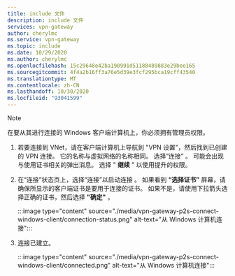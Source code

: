 ```yaml
---
title: include 文件
description: include 文件
services: vpn-gateway
author: cherylmc
ms.service: vpn-gateway
ms.topic: include
ms.date: 10/29/2020
ms.author: cherylmc
ms.openlocfilehash: 15c29648e42ba190991d51188489883e29bee165
ms.sourcegitcommit: 4f4a2b16ff3a76e5d39e3fcf295bca19cff43540
ms.translationtype: MT
ms.contentlocale: zh-CN
ms.lasthandoff: 10/30/2020
ms.locfileid: "93041599"
---
```

>[!NOTE]
>在要从其进行连接的 Windows 客户端计算机上，你必须拥有管理员权限。
>

1. 若要连接到 VNet，请在客户端计算机上导航到 "VPN 设置"，然后找到已创建的 VPN 连接。 它的名称与虚拟网络的名称相同。 选择“连接”  。 可能会出现与使用证书相关的弹出消息。 选择 " **继续** " 以使用提升的权限。

1. 在“连接”状态页上，选择“连接”以启动连接  。 如果看到 **“选择证书”** 屏幕，请确保所显示的客户端证书是要用于连接的证书。 如果不是，请使用下拉箭头选择正确的证书，然后选择 **"确定"** 。

   :::image type="content" source="./media/vpn-gateway-p2s-connect-windows-client/connection-status.png" alt-text="从 Windows 计算机连接":::

1. 连接已建立。

   :::image type="content" source="./media/vpn-gateway-p2s-connect-windows-client/connected.png" alt-text="从 Windows 计算机连接":::
